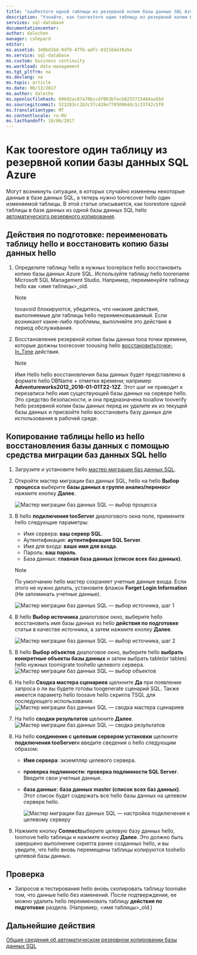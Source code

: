 ```yaml
---
title: "aaaRestore одной таблицы из резервной копии базы данных SQL Azure | Документы Microsoft"
description: "Узнайте, как toorestore один таблицу из резервной копии базы данных SQL Azure."
services: sql-database
documentationcenter: 
author: dalechen
manager: cshepard
editor: 
ms.assetid: 340b41bd-9df8-47fb-adfc-03216de38a5e
ms.service: sql-database
ms.custom: business continuity
ms.workload: data-management
ms.tgt_pltfrm: na
ms.devlang: na
ms.topic: article
ms.date: 06/13/2017
ms.author: daleche
ms.openlocfilehash: 696d2ac87a70bccdf063bfecb8255723404aa5bd
ms.sourcegitcommit: 523283cc1b3c37c428e77850964dc1c33742c5f0
ms.translationtype: MT
ms.contentlocale: ru-RU
ms.lasthandoff: 10/06/2017
---
```

# <a name="how-toorestore-a-single-table-from-an-azure-sql-database-backup"></a>Как toorestore один таблицу из резервной копии базы данных SQL Azure
Могут возникнуть ситуации, в которых случайно изменены некоторые данные в базе данных SQL, а теперь нужно toorecover hello один изменяемой таблицы. В этой статье описывается, как toorestore одной таблицы в базе данных из одной базы данных SQL hello [автоматического резервного копирования](sql-database-automated-backups.md).

## <a name="preparation-steps-rename-hello-table-and-restore-a-copy-of-hello-database"></a>Действия по подготовке: переименовать таблицу hello и восстановить копию базы данных hello
1. Определите таблицу hello в нужных tooreplace hello восстановить копию базы данных Azure SQL. Используйте таблицу hello toorename Microsoft SQL Management Studio. Например, переименуйте таблицу hello как &lt;имя таблицы&gt;_old.
   
   > [!NOTE]
   > tooavoid блокируются, убедитесь, что никакие действия, выполняемые для таблицы hello переименовываемый. Если возникают какие-либо проблемы, выполняйте это действие в период обслуживания.
   >

2. Восстановление резервной копии базы данных tooa точки времени, которые должны toorecover toousing hello [восстановитьточки-In_Time](sql-database-recovery-using-backups.md#point-in-time-restore) действия.
   
   > [!NOTE]
   > Имя Hello hello восстановления базы данных будет представлено в формате hello DBName + отметки времени; например **Adventureworks2012_2016-01-01T22-12Z**. Этот шаг не приводит к перезаписи hello имя существующей базы данных на сервере hello. Это средство безопасности, и она предназначена tooallow tooverify hello резервной копии базы данных перед их удалите их из текущей базы данных и присвойте hello восстановить базу данных для использования в рабочей среде.
   
## <a name="copying-hello-table-from-hello-restored-database-by-using-hello-sql-database-migration-tool"></a>Копирование таблицы hello из hello восстановления базы данных с помощью средства миграции баз данных SQL hello

1. Загрузите и установите hello [мастер миграции баз данных SQL](https://sqlazuremw.codeplex.com).
2. Откройте мастер миграции баз данных SQL, hello на hello **Выбор процесса** выберите **базы данных в группе анализ/перенос**и нажмите кнопку **Далее**.

   ![Мастер миграции баз данных SQL — выбор процесса](./media/sql-database-cloud-migrate-restore-single-table-azure-backup/1.png)

3. В hello **подключения tooServer** диалогового окна поле, примените hello следующие параметры:

   * Имя сервера: **ваш сервер SQL**.
   * Аутентификация: **аутентификация SQL Server**.
   * Имя для входа: **ваше имя для входа**.
   * Пароль: **ваш пароль**.
   * База данных: **главная база данных (список всех баз данных)**.
   
   > [!NOTE]
   > По умолчанию hello мастер сохраняет учетные данные входа. Если этого не нужно делать, установите флажок **Forget Login Information** (Не запоминать учетные данные).
   >
   
     ![Мастер миграции баз данных SQL — выбор источника, шаг 1](./media/sql-database-cloud-migrate-restore-single-table-azure-backup/2.png)
4. В hello **Выбор источника** диалоговое окно, выберите hello восстановить имя базы данных из hello **действия по подготовке** статьи в качестве источника, а затем нажмите кнопку **Далее**.
   
    ![Мастер миграции баз данных SQL — выбор источника, шаг 2](./media/sql-database-cloud-migrate-restore-single-table-azure-backup/3.png)
5. В hello **Выбор объектов** диалоговое окно, выберите hello **выбрать конкретные объекты базы данных** и затем выбрать table(or tables) hello нужных toomigrate toohello целевого сервера.
   ![Мастер миграции баз данных SQL — выбор объектов](./media/sql-database-cloud-migrate-restore-single-table-azure-backup/4.png)
6. На hello **Сводка мастера сценариев** щелкните **Да** при появлении запроса о ли вы будете готовы toogenerate сценарий SQL. Также имеется параметр hello toosave hello скрипта TSQL для последующего использования.
   ![Мастер миграции баз данных SQL — сводка мастера сценариев](./media/sql-database-cloud-migrate-restore-single-table-azure-backup/5.png)
7. На hello **сводки результатов** щелкните **Далее**.
   ![Мастер миграции баз данных SQL — сводка результатов](./media/sql-database-cloud-migrate-restore-single-table-azure-backup/6.png)
8. На hello **соединение с целевым сервером установки** щелкните **подключения tooServer**и введите сведения о hello следующим образом:
   
   * **Имя сервера**: экземпляр целевого сервера.
   * **проверка подлинности:** **проверка подлинности SQL Server**. Введите свои учетные данные.
   * **база данных:** **база данных master (список всех баз данных)**. Этот список будет содержать все hello базы данных на целевом сервере hello.
     
     ![Мастер миграции баз данных SQL — настройка подключения к целевому серверу](./media/sql-database-cloud-migrate-restore-single-table-azure-backup/7.png)
9. Нажмите кнопку **Connect**выберите целевую базу данных hello, toomove hello таблицы и нажмите кнопку **Далее**. Это должно быть завершено выполнение скрипта ранее созданных hello, и вы увидите, что hello вновь перемещены таблицы копируются toohello целевой базы данных.

## <a name="verification-step"></a>Проверка

- Запросов и тестирования hello вновь скопировать таблицу toomake том, что данные hello без изменений. После подтверждения, ее можно удалить hello переименовать таблицу **действия по подготовке** раздела. (Например, &lt;имя таблицы&gt;_old.)

## <a name="next-steps"></a>Дальнейшие действия
[Общие сведения об автоматическом резервном копировании базы данных SQL](sql-database-automated-backups.md)

